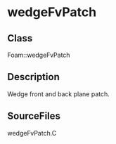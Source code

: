 # wedgeFvPatch 
## Class
Foam::wedgeFvPatch

## Description
Wedge front and back plane patch.

## SourceFiles
wedgeFvPatch.C

